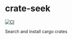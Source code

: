 # crate-seek

[![CI](https://github.com//crate-seek/workflows/CI/badge.svg)](https://github.com/tareqimbasher/crate-seek/actions)

Search and install cargo crates
